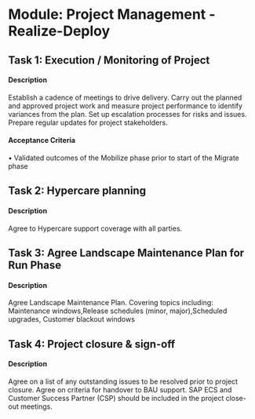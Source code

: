 
# Module: Project Management - Realize-Deploy
## Task 1: Execution / Monitoring of Project
#### Description
Establish a cadence of meetings to drive delivery. Carry out the planned and approved project work and measure project performance to identify variances from the plan. Set up escalation processes for risks and issues. Prepare regular updates for project stakeholders.

#### Acceptance Criteria
• Validated  outcomes of the Mobilize phase prior to start of the Migrate phase
## Task 2: Hypercare planning
#### Description
Agree to Hypercare support coverage with all parties.

## Task 3: Agree Landscape Maintenance Plan for Run Phase
#### Description
Agree Landscape Maintenance Plan. Covering topics including: Maintenance windows,Release schedules (minor, major),Scheduled upgrades, Customer blackout windows

## Task 4: Project closure & sign-off
#### Description
Agree on a list of any outstanding issues to be resolved prior to project closure. Agree on criteria for handover to BAU support. SAP ECS and Customer Success Partner (CSP) should be included in the project close-out meetings.
